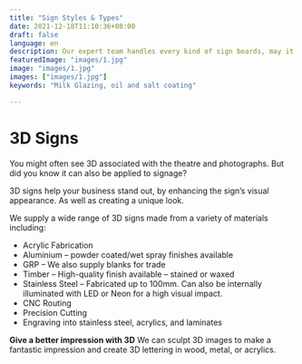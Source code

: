 ```yaml
---
title: "Sign Styles & Types"
date: 2021-12-18T11:10:36+08:00
draft: false
language: en
description: Our expert team handles every kind of sign boards, may it be a 3d sign, interior signboards, exterior signboards ensuring the top notch quality
featuredImage: "images/1.jpg"
image: "images/1.jpg"
images: ["images/1.jpg"]
keywords: "Milk Glazing, oil and salt coating"

---
```


# 3D Signs
You might often see 3D associated with the theatre and photographs. But did you know it can also be applied to signage?

3D signs help your business stand out, by enhancing the sign’s visual appearance. As well as creating a unique look.

We supply a wide range of 3D signs made from a variety of materials including:

- Acrylic Fabrication
- Aluminium – powder coated/wet spray finishes available
- GRP – We also supply blanks for trade
- Timber – High-quality finish available – stained or waxed
- Stainless Steel – Fabricated up to 100mm. Can also be internally illuminated with LED or Neon for a high visual impact.
- CNC Routing
- Precision Cutting
- Engraving into stainless steel, acrylics, and laminates

**Give a better impression with 3D**
We can sculpt 3D images to make a fantastic impression and create 3D lettering in wood, metal, or acrylics.
